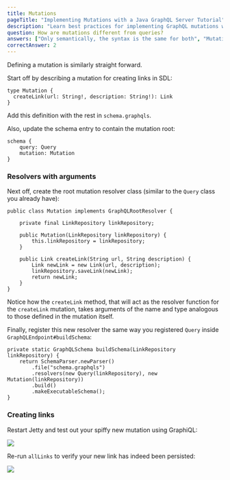 ```yaml
---
title: Mutations
pageTitle: "Implementing Mutations with a Java GraphQL Server Tutorial"
description: "Learn best practices for implementing GraphQL mutations with graphql-java & Java. You can test your implementation in a GraphiQL Playground."
question: How are mutations different from queries?
answers: ["Only semantically, the syntax is the same for both", "Mutation must be send via HTTP POST", "Mutations start with a different key-word", "Mutation is just another name for a query"]
correctAnswer: 2
---
```


Defining a mutation is similarly straight forward.

<Instruction>

Start off by describing a mutation for creating links in SDL:

```graphql(path=".../hackernews-graphql-java/src/main/resources/schema.graphqls")
type Mutation {
  createLink(url: String!, description: String!): Link
}
```
Add this definition with the rest in `schema.graphqls`. 

</Instruction>

<Instruction>

Also, update the schema entry to contain the mutation root:


```graphql(path=".../hackernews-graphql-java/src/main/resources/schema.graphqls")
schema {
    query: Query
    mutation: Mutation
}
```

</Instruction>

### Resolvers with arguments

<Instruction>

Next off, create the root mutation resolver class (similar to the `Query` class you already have):

```java(path=".../hackernews-graphql-java/src/main/java/com/howtographql/hackernews/Mutation.java")
public class Mutation implements GraphQLRootResolver {
    
    private final LinkRepository linkRepository;

    public Mutation(LinkRepository linkRepository) {
        this.linkRepository = linkRepository;
    }
    
    public Link createLink(String url, String description) {
        Link newLink = new Link(url, description);
        linkRepository.saveLink(newLink);
        return newLink;
    }
}
```

</Instruction>

Notice how the `createLink` method, that will act as the resolver function for the `createLink` mutation, takes arguments of the name and type analogous to those defined in the mutation itself.

<Instruction>

Finally, register this new resolver the same way you registered `Query` inside `GraphQLEndpoint#buildSchema`:

```java(path=".../hackernews-graphql-java/src/main/java/com/howtographql/hackernews/GraphQLEndpoint.java")
private static GraphQLSchema buildSchema(LinkRepository linkRepository) {
    return SchemaParser.newParser()
        .file("schema.graphqls")
        .resolvers(new Query(linkRepository), new Mutation(linkRepository))
        .build()
        .makeExecutableSchema();
}
```

</Instruction>

### Creating links

Restart Jetty and test out your spiffy new mutation using GraphiQL:

![](http://i.imgur.com/6l8HrQq.png)

Re-run `allLinks` to verify your new link has indeed been persisted:

![](http://i.imgur.com/X6pD0t0.png)

